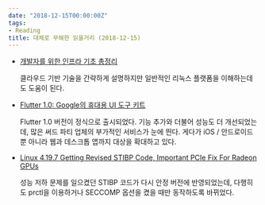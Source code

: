 ```yaml
---
date: "2018-12-15T00:00:00Z"
tags:
- Reading
title: 대체로 무해한 읽을거리 (2018-12-15)
---
```


- [개발자를 위한 인프라 기초 총정리](https://futurecreator.github.io/2018/11/09/it-infrastructure-basics/)

  클라우드 기반 기술을 간략하게 설명하지만 일반적인 리눅스 플랫폼을 이해하는데도 도움이 된다.

- [Flutter 1.0: Google의 휴대용 UI 도구 키트](http://developers-kr.googleblog.com/2018/12/flutter-10-googles-portable-ui-toolkit.html)

  Flutter 1.0 버전이 정식으로 출시되었다. 기능 추가와 더불어 성능도 더 개선되었는데, 많은 써드 파티 업체의 부가적인 서비스가 눈에 띈다. 게다가 iOS / 안드로이드 뿐 아니라 웹과 데스크톱 앱까지 대상을 확대하고 있다.

- [Linux 4.19.7 Getting Revised STIBP Code, Important PCIe Fix For Radeon GPUs](https://www.phoronix.com/scan.php?page=news_item&px=Linux-4.19.7-Important-Fixes)

  성능 저하 문제를 일으켰던 STIBP 코드가 다시 안정 버전에 반영되었는데, 다행히도 prctl을 이용하거나 SECCOMP 옵션을 켰을 때만 동작하도록 바뀌었다.
